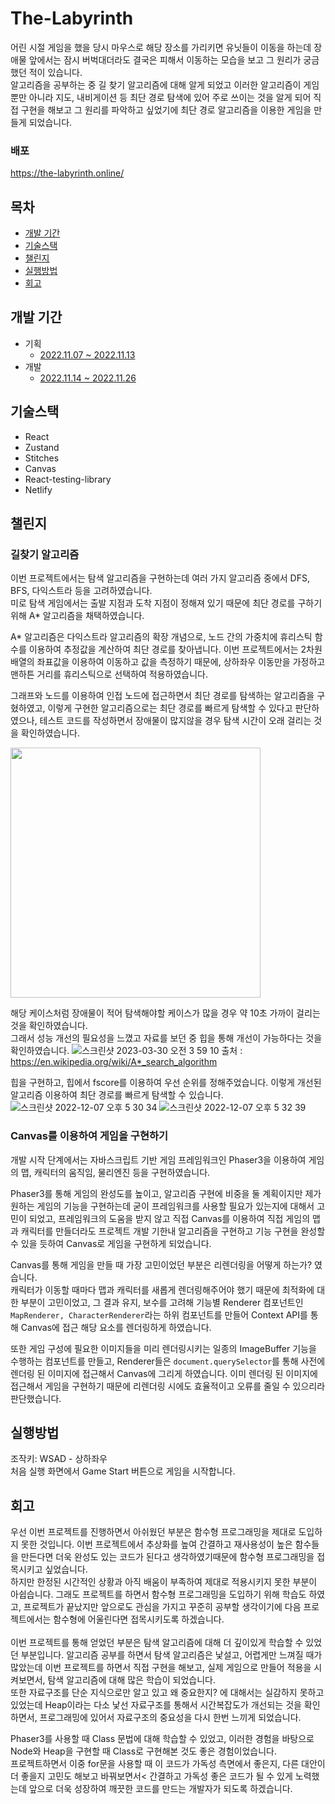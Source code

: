 # The-Labyrinth
어린 시절 게임을 했을 당시 마우스로 해당 장소를 가리키면 유닛들이 이동을 하는데 장애물 앞에서는 잠시 버벅대더라도 결국은 피해서 이동하는 모습을 보고 그 원리가 궁금했던 적이 있습니다. <br>
알고리즘을 공부하는 중 길 찾기 알고리즘에 대해 알게 되었고 이러한 알고리즘이 게임뿐만 아니라 지도, 내비게이션 등 최단 경로 탐색에 있어 주로 쓰이는 것을
알게 되어 직접 구현을 해보고 그 원리를 파악하고 싶었기에 최단 경로 알고리즘을 이용한 게임을 만들게 되었습니다.

### 배포
https://the-labyrinth.online/

## 목차

- [개발 기간](#개발-기간)
- [기술스택](#기술스택)
- [챌린지](#챌린지)
- [실행방법](#실행방법)
- [회고](#회고)

## 개발 기간

- 기획
  - [2022.11.07 ~ 2022.11.13](https://www.notion.so/eb51050ccbd84cda8fff35496284f097)
- 개발
  - [2022.11.14 ~ 2022.11.26](https://rust-spade-c0e.notion.site/06bae5eaa5454a5ba605117906cf0057?v=fb0d338a59e3465fabb55302fa01ea9f)

## 기술스택

- React
- Zustand
- Stitches
- Canvas
- React-testing-library
- Netlify

## 챌린지

### 길찾기 알고리즘
이번 프로젝트에서는 탐색 알고리즘을 구현하는데 여러 가지 알고리즘 중에서 DFS, BFS, 다익스트라 등을 고려하였습니다.<br>
미로 탐색 게임에서는 출발 지점과 도착 지점이 정해져 있기 때문에 최단 경로를 구하기 위해 A* 알고리즘을 채택하였습니다.

A* 알고리즘은 다익스트라 알고리즘의 확장 개념으로, 노드 간의 가중치에 휴리스틱 함수를 이용하여 추정값을 계산하여 최단 경로를 찾아냅니다. 이번 프로젝트에서는 2차원 배열의 좌표값을 이용하여 이동하고 값을 측정하기 때문에, 상하좌우 이동만을 가정하고 맨하튼 거리를 휴리스틱으로 선택하여 적용하였습니다.<br>

 그래프와 노드를 이용하여 인접 노드에 접근하면서 최단 경로를 탐색하는 알고리즘을 구혔하였고, 이렇게 구현한 알고리즘으로는 최단 경로를 빠르게 탐색할 수 있다고 판단하였으나, 테스트 코드를 작성하면서 장애물이 많지않을 경우 탐색 시간이 오래 걸리는 것을 확인하였습니다. 
 
 
<img src="https://user-images.githubusercontent.com/101446818/228638397-ae0fbd0d-fbd8-4198-a741-eca079fc0151.png"  width="400" height="400"/>


해당 케이스처럼 장애물이 적어 탐색해야할 케이스가 많을 경우 약 10초 가까이 걸리는 것을 확인하였습니다.<br>
그래서 성능 개선의 필요성을 느꼈고 자료를 보던 중 힙을 통해 개선이 가능하다는 것을 확인하였습니다. 
![스크린샷 2023-03-30 오전 3 59 10](https://user-images.githubusercontent.com/101446818/228640969-dfb1e925-6f0e-41e9-a801-436e5416fe5e.png)
출처 : https://en.wikipedia.org/wiki/A*_search_algorithm

힙을 구현하고, 힙에서 fscore를 이용하여 우선 순위를 정해주었습니다. 이렇게 개선된 알고리즘 이용하여 최단 경로를 빠르게 탐색할 수 있습니다.
<br>
![스크린샷 2022-12-07 오후 5 30 34](https://user-images.githubusercontent.com/101446818/206921105-70cf8c31-c06e-44c1-b495-8796f542bcb1.png)
![스크린샷 2022-12-07 오후 5 32 39](https://user-images.githubusercontent.com/101446818/206921108-7efb7fb4-6b2c-4c28-ad15-c3f1480f8217.png)
<br>

### Canvas를 이용하여 게임을 구현하기
개발 시작 단계에서는 자바스크립트 기반 게임 프레임워크인 Phaser3을 이용하여 게임의 맵, 캐릭터의 움직임, 물리엔진 등을 구현하였습니다.

Phaser3를 통해 게임의 완성도를 높이고, 알고리즘 구현에 비중을 둘 계획이지만 제가 원하는 게임의 기능을 구현하는데 굳이 프레임워크를 사용할 필요가 있는지에 대해서 고민이 되었고,
프레임워크의 도움을 받지 않고 직접 Canvas를 이용하여 직접 게임의 맵과 캐릭터를 만들더라도 프로젝트 개발 기한내 알고리즘을 구현하고 기능 구현을 완성할 수 있을 듯하여 Canvas로 게임을 구현하게 되었습니다.

Canvas를 통해 게임을 만들 때 가장 고민이었던 부분은 리렌더링을 어떻게 하는가? 였습니다.<br>
캐릭터가 이동할 때마다 맵과 캐릭터를 새롭게 렌더링해주어야 했기 때문에 최적화에 대한 부분이 고민이었고, 그 결과 유지, 보수를 고려해 기능별 Renderer 컴포넌트인 `MapRenderer, CharacterRenderer`라는 하위 컴포넌트를 만들어 Context API를 통해 Canvas에 접근 해당 요소를 렌더링하게 하였습니다. <br>

또한 게임 구성에 필요한 이미지들을 미리 렌더링시키는 일종의 ImageBuffer 기능을 수행하는 컴포넌트를 만들고, Renderer들은 `document.querySelector`를 통해 사전에 렌더링 된 이미지에 접근해서 Canvas에 그리게 하였습니다. 이미 렌더링 된 이미지에 접근해서 게임을 구현하기 때문에 리렌더링 시에도 효율적이고 오류를 줄일 수 있으리라 판단했습니다.


## 실행방법

조작키: WSAD - 상하좌우<br>
처음 실행 화면에서 Game Start 버튼으로 게임을 시작합니다.

## 회고
우선 이번 프로젝트를 진행하면서 아쉬웠던 부분은 함수형 프로그래밍을 제대로 도입하지 못한 것입니다.
이번 프로젝트에서 추상화를 높여 간결하고 재사용성이 높은 함수들을 만든다면 더욱 완성도 있는 코드가 된다고 생각하였기때문에 함수형 프로그래밍을 접목시키고 싶었습니다.<br>
하지만 한정된 시간적인 상황과 아직 배움이 부족하여 제대로 적용시키지 못한 부분이 아쉽습니다. 그래도 프로젝트를 하면서
함수형 프로그래밍을 도입하기 위해 학습도 하였고, 프로젝트가 끝났지만 앞으로도 관심을 가지고 꾸준히 공부할 생각이기에 다음 프로젝트에서는 함수형에 어울린다면 접목시키도록 하겠습니다.<br>
<br>
이번 프로젝트를 통해 얻었던 부분은 탐색 알고리즘에 대해 더 깊이있게 학습할 수 있었던 부분입니다.
알고리즘 공부를 하면서 탐색 알고리즘은 낯설고, 어렵게만 느껴질 때가 많았는데 이번 프로젝트를 하면서 직접 구현을 해보고, 실제 게임으로 만들어 적용을 시켜보면서, 탐색 알고리즘에 대해 많은 학습이 되었습니다.<br>
또한 자료구조를 단순 지식으로만 알고 있고 왜 중요한지? 에 대해서는 실감하지 못하고 있었는데 Heap이라는 다소 낯선 자료구조를 통해서 시간복잡도가 개선되는 것을 확인하면서, 프로그래밍에 있어서 자료구조의 중요성을 다시 한번 느끼게 되었습니다. 


Phaser3를 사용할 때 Class 문법에 대해 학습할 수 있었고, 이러한 경험을 바탕으로 Node와 Heap을 구현할 때 Class로 구현해본 것도 좋은 경험이었습니다.<br>
프로젝트하면서 이중 for문을 사용할 때 이 코드가 가독성 측면에서 좋은지, 다른 대안이 더 좋을지 고민도 해보고 바꿔보면서<
간결하고 가독성 좋은 코드가 될 수 있게 노력했는데 앞으로 더욱 성장하여 깨끗한 코드를 만드는 개발자가 되도록 하겠습니다.
